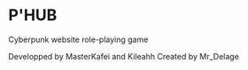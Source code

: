 P'HUB
=================

Cyberpunk website role-playing game

Developped by MasterKafei and Kileahh
Created by Mr_Delage
